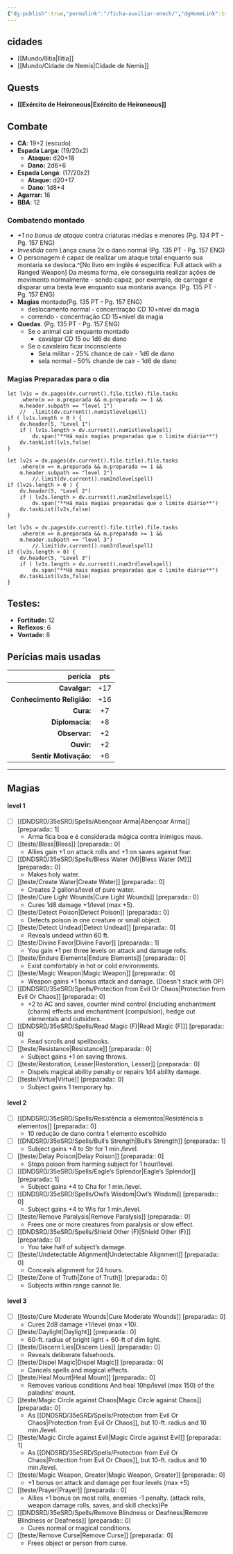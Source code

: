 ```yaml
---
{"dg-publish":true,"permalink":"/ficha-auxiliar-enoch/","dgHomeLink":true,"dgPassFrontmatter":false}
---
```



## cidades
- [[Mundo/Ilitia|Ilitia]]
- [[Mundo/Cidade de Nemis|Cidade de Nemis]]

## Quests
- **[[Exército de Heironeous|Exército de Heironeous]]**

## Combate
- **CA**: 19+2 (escudo)
- **Espada Larga**: (19/20x2)
	- **Ataque:** d20+18
	- **Dano:** 2d6+6
- **Espada Longa**: (17/20x2)
	- **Ataque:** d20+17
	- **Dano**: 1d8+4
- **Agarrar:** 16
- **BBA**: 12

### Combatendo montado
- *+1 no bonus de ataque* contra criaturas médias e menores (Pg. 134 PT - Pg. 157 ENG)
- *Investida* com Lança causa 2x o dano normal (Pg. 135 PT - Pg. 157 ENG)
- O personagem é capaz de realizar um ataque total enquanto sua montaria se desloca.^[No livro em inglês é especifica: Full attack with a Ranged Weapon] Da mesma forma, ele conseguiria realizar ações de movimento normalmente - sendo capaz, por exemplo, de carregar e disparar uma besta leve enquanto sua montaria avança. (Pg. 135 PT - Pg. 157 ENG)
- **Magias** montado(Pg. 135 PT - Pg. 157 ENG)
	- deslocamento normal - concentração CD 10+nível da magia
	- correndo - concentração CD 15+nível da magia
- **Quedas**. (Pg. 135 PT - Pg. 157 ENG)
	- Se o animal cair enquanto montado 
		- cavalgar CD 15 ou 1d6 de dano
	- Se o cavaleiro ficar inconsciente
		- Sela militar - 25% chance de cair - 1d6 de dano
		- sela normal - 50% chande de cair - 1d6 de dano

### Magias Preparadas para o dia

```dataviewjs
let lv1s = dv.pages(dv.current().file.title).file.tasks
	.where(m => m.preparada && m.preparada >= 1 &&
	m.header.subpath == "level 1")
	//	.limit(dv.current().num1stlevelspell)
if ( lv1s.length > 0 ) {
	dv.header(5, "Level 1")
	if ( lv1s.length > dv.current().num1stlevelspell)
		dv.span("**Há mais magias preparadas que o limite diário**")
	dv.taskList(lv1s,false)
}

let lv2s = dv.pages(dv.current().file.title).file.tasks
	.where(m => m.preparada && m.preparada >= 1 &&
	m.header.subpath == "level 2")
		//.limit(dv.current().num2ndlevelspell)
if (lv2s.length > 0 ) {
	dv.header(5, "Level 2")
	if ( lv2s.length > dv.current().num2ndlevelspell)
		dv.span("**Há mais magias preparadas que o limite diário**")
	dv.taskList(lv2s,false)
}

let lv3s = dv.pages(dv.current().file.title).file.tasks
	.where(m => m.preparada && m.preparada >= 1 && 
	m.header.subpath == "level 3")
		//.limit(dv.current().num3rdlevelspell)
if (lv3s.length > 0) {
	dv.header(5, "Level 3")
	if ( lv3s.length > dv.current().num3rdlevelspell)
		dv.span("**Há mais magias preparadas que o limite diário**")
	dv.taskList(lv3s,false)
}
```

## **Testes**: 
- **Fortitude:** 12
- **Reflexos:** 6
- **Vontade:** 8
## Perícias mais usadas
|                    perícia | pts |
| --------------------------:|:---:|
|              **Cavalgar:** | +17  |
| **Conhecimento Religião:** | +16  |
|                  **Cura:** |  +7  |
|            **Diplomacia:** |  +8  |
|              **Observar:** |  +2  |
|                 **Ouvir:** |  +2  |
|      **Sentir Motivação:** |  +6  |
 
 
---
## Magias
#### level 1
- [ ] [[DNDSRD/35eSRD/Spells/Abençoar Arma|Abençoar Arma]] [preparada:: 1]
	- Arma fica boa e é considerada mágica contra inimigos maus.
- [ ] [[teste/Bless|Bless]] [preparada:: 0]
	- Allies gain +1 on attack rolls and +1 on saves against fear. 
- [ ] [[DNDSRD/35eSRD/Spells/Bless Water (M)|Bless Water (M)]] [preparada:: 0]
	- Makes holy water.
- [ ] [[teste/Create Water|Create Water]] [preparada:: 0]
	- Creates 2 gallons/level of pure water.
- [ ] [[teste/Cure Light Wounds|Cure Light Wounds]] [preparada:: 0]
	- Cures 1d8 damage +1/level (max +5).
- [ ] [[teste/Detect Poison|Detect Poison]] [preparada:: 0]
	- Detects poison in one creature or small object.
- [ ] [[teste/Detect Undead|Detect Undead]] [preparada:: 0]
	- Reveals undead within 60 ft.
- [ ] [[teste/Divine Favor|Divine Favor]] [preparada:: 1]
	- You gain +1 per three levels on attack and damage rolls.
- [ ] [[teste/Endure Elements|Endure Elements]] [preparada:: 0]
	- Exist comfortably in hot or cold environments.
- [ ] [[teste/Magic Weapon|Magic Weapon]] [preparada:: 0]
	- Weapon gains +1 bonus attack and damage. (Doesn't stack with OP)
- [ ] [[DNDSRD/35eSRD/Spells/Protection from Evil Or Chaos|Protection from Evil Or Chaos]] [preparada:: 0]
	- +2 to AC and saves, counter mind control (including enchantment (charm) effects and enchantment (compulsion), hedge out elementals and outsiders.
- [ ] [[DNDSRD/35eSRD/Spells/Read Magic (F)|Read Magic (F)]] [preparada:: 0]
	- Read scrolls and spellbooks.
- [ ] [[teste/Resistance|Resistance]] [preparada:: 0]
	- Subject gains +1 on saving throws.
- [ ] [[teste/Restoration, Lesser|Restoration, Lesser]] [preparada:: 0]
	- Dispels magical ability penalty or repairs 1d4 ability damage.
- [ ] [[teste/Virtue|Virtue]] [preparada:: 0]
	- Subject gains 1 temporary hp.

#### level 2
- [ ] [[DNDSRD/35eSRD/Spells/Resistência a elementos|Resistência a elementos]]  [preparada:: 0]
	- 10 redução de dano contra 1 elemento escolhido
- [ ] [[DNDSRD/35eSRD/Spells/Bull’s Strength|Bull’s Strength]] [preparada:: 1]
	- Subject gains +4 to Str for 1 min./level.
- [ ] [[teste/Delay Poison|Delay Poison]] [preparada:: 0]
	- Stops poison from harming subject for 1 hour/level.
- [ ] [[DNDSRD/35eSRD/Spells/Eagle’s Splendor|Eagle’s Splendor]] [preparada:: 1]
	- Subject gains +4 to Cha for 1 min./level.
- [ ] [[DNDSRD/35eSRD/Spells/Owl’s Wisdom|Owl’s Wisdom]] [preparada:: 0]
	- Subject gains +4 to Wis for 1 min./level.
- [ ] [[teste/Remove Paralysis|Remove Paralysis]] [preparada:: 0]
	- Frees one or more creatures from paralysis or slow effect.
- [ ] [[DNDSRD/35eSRD/Spells/Shield Other (F)|Shield Other (F)]] [preparada:: 0]
	- You take half of subject’s damage.
- [ ] [[teste/Undetectable Alignment|Undetectable Alignment]] [preparada:: 0]
	- Conceals alignment for 24 hours.
- [ ] [[teste/Zone of Truth|Zone of Truth]] [preparada:: 0]
	- Subjects within range cannot lie.

#### level 3
- [ ] [[teste/Cure Moderate Wounds|Cure Moderate Wounds]] [preparada:: 0]
	- Cures 2d8 damage +1/level (max +10).
- [ ] [[teste/Daylight|Daylight]] [preparada:: 0]
	- 60-ft. radius of bright light + 60-ft of dim light.
- [ ] [[teste/Discern Lies|Discern Lies]] [preparada:: 0]
	- Reveals deliberate falsehoods.
- [ ] [[teste/Dispel Magic|Dispel Magic]] [preparada:: 0]
	- Cancels spells and magical effects.
- [ ] [[teste/Heal Mount|Heal Mount]]  [preparada:: 0]
	- Removes various conditions And heal 10hp/level (max 150) of the paladins' mount.
- [ ] [[teste/Magic Circle against Chaos|Magic Circle against Chaos]] [preparada:: 0]
	- As [[DNDSRD/35eSRD/Spells/Protection from Evil Or Chaos|Protection from Evil Or Chaos]], but 10-ft. radius and 10 min./level.
- [ ] [[teste/Magic Circle against Evil|Magic Circle against Evil]] [preparada:: 1]
	- As [[DNDSRD/35eSRD/Spells/Protection from Evil Or Chaos|Protection from Evil Or Chaos]], but 10-ft. radius and 10 min./level.
- [ ] [[teste/Magic Weapon, Greater|Magic Weapon, Greater]] [preparada:: 0]
	- +1 bonus on attack and damage per four levels (max +5)
- [ ] [[teste/Prayer|Prayer]] [preparada:: 0]
	- Allies +1 bonus on most rolls, enemies -1 penalty. (attack rolls, weapon damage rolls, saves, and skill checks)Pe
- [ ] [[DNDSRD/35eSRD/Spells/Remove Blindness or Deafness|Remove Blindness or Deafness]] [preparada:: 0]
	- Cures normal or magical conditions.
- [ ] [[teste/Remove Curse|Remove Curse]] [preparada:: 0]
	- Frees object or person from curse. 


